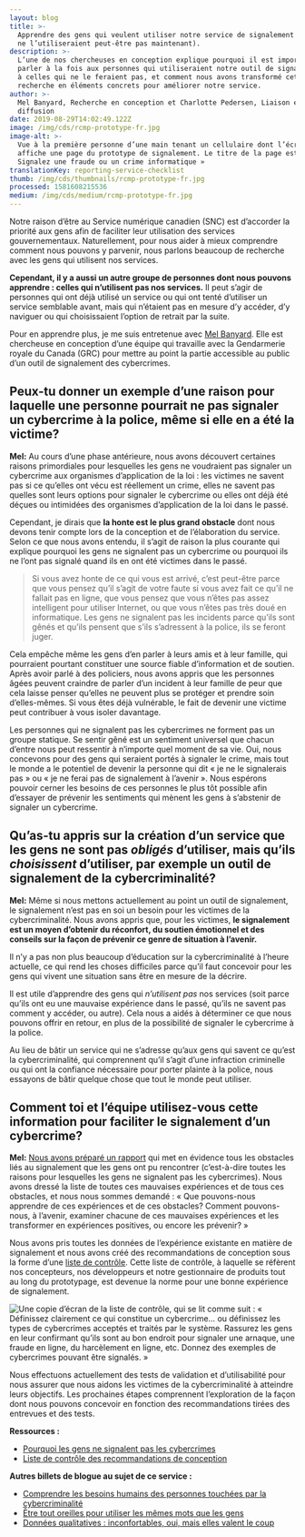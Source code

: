 ```yaml
---
layout: blog
title: >-
  Apprendre des gens qui veulent utiliser notre service de signalement (mais qui
  ne l’utiliseraient peut-être pas maintenant).
description: >-
  L’une de nos chercheuses en conception explique pourquoi il est important de
  parler à la fois aux personnes qui utiliseraient notre outil de signalement et
  à celles qui ne le feraient pas, et comment nous avons transformé cette
  recherche en éléments concrets pour améliorer notre service.
author: >-
  Mel Banyard, Recherche en conception et Charlotte Pedersen, Liaison et
  diffusion
date: 2019-08-29T14:02:49.122Z
image: /img/cds/rcmp-prototype-fr.jpg
image-alt: >-
  Vue à la première personne d’une main tenant un cellulaire dont l’écran
  affiche une page du prototype de signalement. Le titre de la page est «
  Signalez une fraude ou un crime informatique »
translationKey: reporting-service-checklist
thumb: /img/cds/thumbnails/rcmp-prototype-fr.jpg
processed: 1581608215536
medium: /img/cds/medium/rcmp-prototype-fr.jpg
---
```

Notre raison d’être au Service numérique canadien (SNC) est d’accorder la priorité aux gens afin de faciliter leur utilisation des services gouvernementaux. Naturellement, pour nous aider à mieux comprendre comment nous pouvons y parvenir, nous parlons beaucoup de recherche avec les gens qui utilisent nos services. 

**Cependant, il y a aussi un autre groupe de personnes dont nous pouvons apprendre : celles qui n’utilisent pas nos services.** Il peut s’agir de personnes qui ont déjà utilisé un service ou qui ont tenté d’utiliser un service semblable avant, mais qui n’étaient pas en mesure d’y accéder, d’y naviguer ou qui choisissaient l’option de retrait par la suite.

Pour en apprendre plus, je me suis entretenue avec [Mel Banyard](https://twitter.com/melbanyard). Elle est chercheuse en conception d’une équipe qui travaille avec la Gendarmerie royale du Canada (GRC) pour mettre au point la partie accessible au public d’un outil de signalement des cybercrimes. 

## Peux-tu donner un exemple d’une raison pour laquelle une personne pourrait ne pas signaler un cybercrime à la police, même si elle en a été la victime?

**Mel:** Au cours d’une phase antérieure, nous avons découvert certaines raisons primordiales pour lesquelles les gens ne voudraient pas signaler un cybercrime aux organismes d’application de la loi : les victimes ne savent pas si ce qu’elles ont vécu est réellement un crime, elles ne savent pas quelles sont leurs options pour signaler le cybercrime ou elles ont déjà été déçues ou intimidées des organismes d’application de la loi dans le passé.

Cependant, je dirais que **la honte est le plus grand obstacle** dont nous devons tenir compte lors de la conception et de l’élaboration du service. Selon ce que nous avons entendu, il s’agit de raison la plus courante qui explique pourquoi les gens ne signalent pas un cybercrime ou pourquoi ils ne l’ont pas signalé quand ils en ont été victimes dans le passé. 

> Si vous avez honte de ce qui vous est arrivé, c’est peut-être parce que vous pensez qu’il s’agit de votre faute si vous avez fait ce qu’il ne fallait pas en ligne, que vous pensez que vous n’êtes pas assez intelligent pour utiliser Internet, ou que vous n’êtes pas très doué en informatique. Les gens ne signalent pas les incidents parce qu’ils sont gênés et qu’ils pensent que s’ils s’adressent à la police, ils se feront juger.

Cela empêche même les gens d’en parler à leurs amis et à leur famille, qui pourraient pourtant constituer une source fiable d’information et de soutien. Après avoir parlé à des policiers, nous avons appris que les personnes âgées peuvent craindre de parler d’un incident à leur famille de peur que cela laisse penser qu’elles ne peuvent plus se protéger et prendre soin d’elles-mêmes. Si vous êtes déjà vulnérable, le fait de devenir une victime peut contribuer à vous isoler davantage.

Les personnes qui ne signalent pas les cybercrimes ne forment pas un groupe statique. Se sentir gêné est un sentiment universel que chacun d’entre nous peut ressentir à n’importe quel moment de sa vie. Oui, nous concevons pour des gens qui seraient portés à signaler le crime, mais tout le monde a le potentiel de devenir la personne qui dit « je ne le signalerais pas » ou « je ne ferai pas de signalement à l’avenir ». Nous espérons pouvoir cerner les besoins de ces personnes le plus tôt possible afin d’essayer de prévenir les sentiments qui mènent les gens à s’abstenir de signaler un cybercrime.

## Qu’as-tu appris sur la création d’un service que les gens ne sont pas _obligés_ d’utiliser, mais qu’ils _choisissent_ d’utiliser, par exemple un outil de signalement de la cybercriminalité?

**Mel:** Même si nous mettons actuellement au point un outil de signalement, le signalement n’est pas en soi un besoin pour les victimes de la cybercriminalité. Nous avons appris que, pour les victimes, **le signalement est un moyen d’obtenir du réconfort, du soutien émotionnel et des conseils sur la façon de prévenir ce genre de situation à l’avenir.**

Il n’y a pas non plus beaucoup d’éducation sur la cybercriminalité à l’heure actuelle, ce qui rend les choses difficiles parce qu’il faut concevoir pour les gens qui vivent une situation sans être en mesure de la décrire. 

Il est utile d’apprendre des gens qui _n’utilisent pas_ nos services (soit parce qu’ils ont eu une mauvaise expérience dans le passé, qu’ils ne savent pas comment y accéder, ou autre). Cela nous a aidés à déterminer ce que nous pouvons offrir en retour, en plus de la possibilité de signaler le cybercrime à la police. 

Au lieu de bâtir un service qui ne s’adresse qu’aux gens qui savent ce qu’est la cybercriminalité, qui comprennent qu’il s’agit d’une infraction criminelle ou qui ont la confiance nécessaire pour porter plainte à la police, nous essayons de bâtir quelque chose que tout le monde peut utiliser. 

## Comment toi et l’équipe utilisez-vous cette information pour faciliter le signalement d’un cybercrime?

**Mel:** [Nous avons préparé un rapport](https://digital.canada.ca/files/rcmp-barriers-to-reporting-fr.docx) qui met en évidence tous les obstacles liés au signalement que les gens ont pu rencontrer (c’est-à-dire toutes les raisons pour lesquelles les gens ne signalent pas les cybercrimes). Nous avons dressé la liste de toutes ces mauvaises expériences et de tous ces obstacles, et nous nous sommes demandé : « Que pouvons-nous apprendre de ces expériences et de ces obstacles? Comment pouvons-nous, à l’avenir, examiner chacune de ces mauvaises expériences et les transformer en expériences positives, ou encore les prévenir? »

Nous avons pris toutes les données de l’expérience existante en matière de signalement et nous avons créé des recommandations de conception sous la forme d’une [liste de contrôle](https://digital.canada.ca/files/rcmp-design-recommendations-fr.docx). Cette liste de contrôle, à laquelle se réfèrent nos concepteurs, nos développeurs et notre gestionnaire de produits tout au long du prototypage, est devenue la norme pour une bonne expérience de signalement.

![Une copie d’écran de la liste de contrôle, qui se lit comme suit : « Définissez clairement ce qui constitue un cybercrime… ou définissez les types de cybercrimes acceptés et traités par le système. Rassurez les gens en leur confirmant qu’ils sont au bon endroit pour signaler une arnaque, une fraude en ligne, du harcèlement en ligne, etc. Donnez des exemples de cybercrimes pouvant être signalés. »](/img/cds/checklist-screenshot-fr.jpg)

Nous effectuons actuellement des tests de validation et d’utilisabilité pour nous assurer que nous aidons les victimes de la cybercriminalité à atteindre leurs objectifs. Les prochaines étapes comprennent l’exploration de la façon dont nous pouvons concevoir en fonction des recommandations tirées des entrevues et des tests.  

**Ressources :**

* [Pourquoi les gens ne signalent pas les cybercrimes](https://digital.canada.ca/files/rcmp-barriers-to-reporting-fr.docx) 
* [Liste de contrôle des recommandations de conception](https://digital.canada.ca/files/rcmp-design-recommendations-fr.docx)  

**Autres billets de blogue au sujet de ce service :**

* [Comprendre les besoins humains des personnes touchées par la cybercriminalité](https://numerique.canada.ca/2019/05/06/comprendre-les-besoins-humains-des-personnes-touch%C3%A9es-par-la-cybercriminalit%C3%A9/)
* [Être tout oreilles pour utiliser les mêmes mots que les gens](https://numerique.canada.ca/2019/06/06/%C3%AAtre-tout-oreilles-pour-utiliser-les-m%C3%AAmes-mots-que-les-gens/)
* [Données qualitatives : inconfortables, oui, mais elles valent le coup](https://numerique.canada.ca/2019/07/11/donn%C3%A9es-qualitatives-inconfortables-oui-mais-elles-valent-le-coup/)



